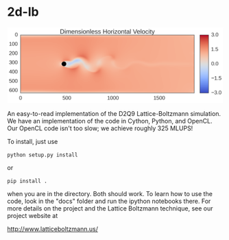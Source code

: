 # 2d-lb

![Vortex Sheets](https://github.com/btweinstein/2d-lb/blob/master/pictures/vortex_sheets.png)

An easy-to-read implementation of the D2Q9 Lattice-Boltzmann simulation. We have an implementation of the code in
Cython, Python, and OpenCL. Our OpenCL code isn't too slow; we achieve roughly 325 MLUPS!

To install, just use

    python setup.py install

or 

    pip install .

when you are in the directory. Both should work. To learn how to use the code, look in the "docs" folder and run 
the ipython notebooks there. For more details on the project
and the Lattice Boltzmann technique, see our project website at

http://www.latticeboltzmann.us/
